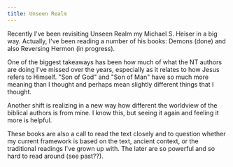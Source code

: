 ```yaml
---
title: Unseen Realm
---
```


Recently I've been revisiting Unseen Realm my Michael S. Heiser in a big way. Actually, I've been reading a number of his books: Demons (done) and also Reversing Hermon (in progress). 

One of the biggest takeaways has been how much of what the NT authors are doing I've missed over the years, especially as it relates to how Jesus refers to Himself. "Son of God" and "Son of Man" have so much more meaning than I thought and perhaps mean slightly different things that I thought.

Another shift is realizing in a new way how different the worldview of the biblical authors is from mine. I know this, but seeing it again and feeling it more is helpful. 

These books are also a call to read the text closely and to question whether my current framework is based on the text, ancient context, or the traditional readings I've grown up with. The later are so powerful and so hard to read around (see past??). 
